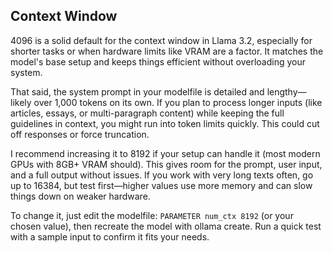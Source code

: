## Context Window

4096 is a solid default for the context window in Llama 3.2, especially for shorter tasks or when hardware limits like VRAM are a factor. It matches the model's base setup and keeps things efficient without overloading your system.

That said, the system prompt in your modelfile is detailed and lengthy&mdash;likely over 1,000 tokens on its own. If you plan to process longer inputs (like articles, essays, or multi-paragraph content) while keeping the full guidelines in context, you might run into token limits quickly. This could cut off responses or force truncation.

I recommend increasing it to 8192 if your setup can handle it (most modern GPUs with 8GB+ VRAM should). This gives room for the prompt, user input, and a full output without issues. If you work with very long texts often, go up to 16384, but test first—higher values use more memory and can slow things down on weaker hardware.

To change it, just edit the modelfile: `PARAMETER num_ctx 8192` (or your chosen value), then recreate the model with ollama create. Run a quick test with a sample input to confirm it fits your needs.
